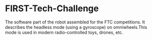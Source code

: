 # FIRST-Tech-Challenge
The software part of the robot assembled for the FTC competitions. It describes the headless mode (using a gyroscope) on omniwheels.This mode is used in modern radio-controlled toys, drones, etc.

